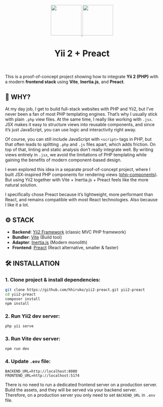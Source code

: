 <p align="center">
    <a href="https://github.com/yiisoft" target="_blank">
        <img src="https://avatars0.githubusercontent.com/u/993323" height="100px">
    </a>
    <a href="https://github.com/preactjs" target="_blank">
        <img src="https://preactjs.com/branding/symbol.png" height="100px">
    </a>
    <h1 align="center">Yii 2 + Preact</h1>
    <br>
</p>

This is a proof-of-concept project showing how to integrate **Yii 2 (PHP)** with a modern **frontend stack** using **Vite**, **Inertia.js**, and **Preact**.

## 🤔 WHY?

At my day job, I get to build full-stack websites with PHP and Yii2, but I’ve never been a fan of most PHP templating engines. That’s why I usually stick with plain `.php` view files. At the same time, I really like working with `.jsx`. JSX makes it easy to structure views into reusable components, and since it’s just JavaScript, you can use logic and interactivity right away.

Of course, you can still include JavaScript with `<script>` tags in PHP, but that often leads to splitting `.php` and `.js` files apart, which adds friction. On top of that, linting and static analysis don’t really integrate well. By writing views entirely in `.jsx`, we avoid the limitations of PHP templating while gaining the benefits of modern component-based design.

I even explored this idea in a separate proof-of-concept project, where I built JSX-inspired PHP components for rendering views ([php-components](https://github.com/hhiruko/php-components)). But using Yii2 together with Vite + Inertia.js + Preact feels like the more natural solution.

I specifically chose Preact because it’s lightweight, more performant than React, and remains compatible with most React technologies. Also because I like it a lot.
## ⚙️ STACK

- **Backend**: [Yii2 Framework](https://www.yiiframework.com/) (classic MVC PHP framework)
- **Bundler**: [Vite](https://vitejs.dev/) (Build tool)
- **Adapter**: [Inertia.js](https://inertiajs.com/) (Modern monolith)
- **Frontend**: [Preact](https://preactjs.com/) (React alternative, smaller & faster)

## 🛠 INSTALLATION

### 1. Clone project & install dependencies:
```sh
git clone https://github.com/hhiruko/yii2-preact.git yii2-preact
cd yii2-preact
composer install
npm install
```

### 2. Run Yii2 dev server:
```sh
php yii serve
```

### 3. Run Vite dev server:
```sh
npm run dev
```

### 4. Update `.env` file:
```
BACKEND_URL=http://localhost:8080
FRONTEND_URL=http://localhost:5174
```

There is no need to run a dedicated frontend server on a production server. Build the assets, and they will be served via your backend server. Therefore, on a production server you only need to set `BACKEND_URL` in `.env` file.